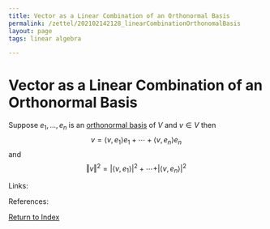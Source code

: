 ```yaml
---
title: Vector as a Linear Combination of an Orthonormal Basis
permalink: /zettel/202102142128_linearCombinationOrthonomalBasis
layout: page
tags: linear algebra

---
```

# Vector as a Linear Combination of an Orthonormal Basis

Suppose $e_1, \ldots, e_n$ is an [orthonormal basis](202102142105_orthonormalBasisDefinition) of $V$ and $v \in V$ then
$$
v = \langle v, e_1 \rangle e_1 + \cdots + \langle v, e_n \rangle e_n
$$
and
$$
\Vert  v \Vert^2 = \vert \langle v, e_1 \rangle \vert^2 + \cdots + \vert \langle v, e_n \rangle \vert^2
$$

Links: 

References: 

[Return to Index](index)